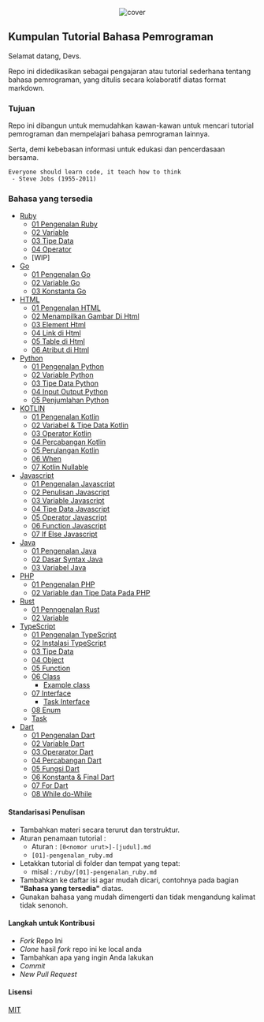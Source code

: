 <div align='center'>

![cover](https://raw.githubusercontent.com/imamsutono/bahasa-pemrograman/master/assets/cover.png)

</div>

## Kumpulan Tutorial Bahasa Pemrograman

Selamat datang, Devs.

Repo ini didedikasikan sebagai pengajaran atau tutorial sederhana tentang bahasa pemrograman, yang ditulis secara kolaboratif diatas format markdown.

### Tujuan

Repo ini dibangun untuk memudahkan kawan-kawan untuk mencari tutorial pemrograman dan mempelajari bahasa pemrograman lainnya.

Serta, demi kebebasan informasi untuk edukasi dan pencerdasaan bersama.

```
Everyone should learn code, it teach how to think
 - Steve Jobs (1955-2011)
```

### Bahasa yang tersedia

- [Ruby](./ruby)
  - [01 Pengenalan Ruby](./ruby/[01]-pengenalan_ruby.md)
  - [02 Variable](./ruby/[02]-variable.md)
  - [03 Tipe Data](./ruby/[03]-tipe_data.md)
  - [04 Operator](./ruby/[04]-operator.md)
  - [WIP]
- [Go](./go)
  - [01 Pengenalan Go](./go/[01]-pengenalan_go.md)
  - [02 Variable Go](./go/[02]-variable_go.md)
  - [03 Konstanta Go](./go/[03]-konstanta_go.md)
- [HTML](./html)
  - [01 Pengenalan HTML](./html/[01]-pengenalan_html.md)
  - [02 Menampilkan Gambar Di Html](./html/[02]-menampilkan_gambar_di_html.md)
  - [03 Element Html](./html/[03]-element_html.md)
  - [04 Link di Html](./html/[04]-link_html.md)
  - [05 Table di Html](./html/[05]-table_html.md)
  - [06 Atribut di Html](./html/[06]-atribut_html.md)
- [Python](./python)
  - [01 Pengenalan Python](./python/[01]-pengenalan_python.md)
  - [02 Variable Python](./python/[02]-variable_python.md)
  - [03 Tipe Data Python](./python/[03]-tipe_data_python.md)
  - [04 Input Output Python](./python/[04]-input_output_python.md)
  - [05 Penjumlahan Python](./python/[05]-penjumlahan_python.md)
- [KOTLIN](./kotlin)
  - [01 Pengenalan Kotlin](./kotlin/[01]-pengenalan-kotlin.md)
  - [02 Variabel & Tipe Data Kotlin](./kotlin[02]-variabel_dan_tipe_data_kotlin.md)
  - [03 Operator Kotlin](./kotlin[03]-operator_kotlin.md)
  - [04 Percabangan Kotlin](./kotlin[04]-percabangan_kotlin.md)
  - [05 Perulangan Kotlin](./kotlin[05]-perulangan_kotlin.md)
  - [06 When](./kotlin[06]-WhenExpressions.md)
  - [07 Kotlin Nullable](./kotlin/[07]-tipe_null.md)
- [Javascript](./javascript)
  - [01 Pengenalan Javascript](./javascript/[01]-pengenalan_javascript.md)
  - [02 Penulisan Javascript](./javascript/[02]-Penulisan_JavaScript.md)
  - [03 Variable Javascript](./javascript/[03]-Variable_JavaScript.md)
  - [04 Tipe Data Javascript](./javascript/[04]-TipeData_JavaScript.md)
  - [05 Operator Javascript](./javascript/[05]-Operator_JavaScript.md)
  - [06 Function Javascript](./javascript/[06]-Function_JavaScript.md)
  - [07 If Else Javascript](./javascript/[07]-ifElse_JavaScript.md)
- [Java](./java)
  - [01 Pengenalan Java](./java/[01]-pengenalanan-java.md)
  - [02 Dasar Syntax Java](./java/[02]-dasar-syntax-java.md)
  - [03 Variabel Java](./java/[03]-variabel-java.md)
- [PHP](./php)
  - [01 Pengenalan PHP](./php/[01]-pengenalan-php.md)
  - [02 Variable dan Tipe Data Pada PHP](./php/[02]-variable-php.md)
- [Rust](./rust)
  - [01 Penngenalan Rust](./rust/[01]-pengenalan-rust.md)
  - [02 Variable](./rust/[02]-variable.md)
- [TypeScript](./typescript)
  - [01 Pengenalan TypeScript](./typescript/pengenalan-typescript.md)
  - [02 Instalasi TypeScript](./typescript/instalasi_TypeScript.md)
  - [03 Tipe Data](./typescript/tipe_data.md)
  - [04 Object](./typescript/object.md)
  - [05 Function](./typescript/function.md)
  - [06 Class](./typescript/class.md)
    - [Example class](./typescript/contoh_class.ts)
  - [07 Interface](./typescript/interface.md)
    - [Task Interface](./typescript/task_interface.ts)
  - [08 Enum](./typescript/enum.md)
  - [Task](./typescript/task.ts)
- [Dart](./dart)
	- [01 Pengenalan Dart](./dart/[01]-pengenalan_dart.md)
  - [02 Variable Dart](./dart/[02]-variable_dart.md)
  - [03 Operarator Dart](./dart/[03]-operarator_dart.md)
  - [04 Percabangan Dart](./dart/[04]-percabangan_dart.md)
  - [05 Fungsi Dart](./dart/[05]-function_dart.md)
  - [06 Konstanta & Final Dart](./dart/[06]-constants_dan_final_dart.md)
  - [07 For Dart](./dart/[07]-for_dart.md)
  - [08 While do-While](./dart/[08]-do_while_dart.md)
#### Standarisasi Penulisan

- Tambahkan materi secara terurut dan terstruktur.
- Aturan penamaan tutorial :
  - Aturan : `[0<nomor urut>]-[judul].md`
  - `[01]-pengenalan_ruby.md`
- Letakkan tutorial di folder dan tempat yang tepat:
  - misal : `/ruby/[01]-pengenalan_ruby.md`
- Tambahkan ke daftar isi agar mudah dicari, contohnya pada bagian **"Bahasa yang tersedia"** diatas.
- Gunakan bahasa yang mudah dimengerti dan tidak mengandung kalimat tidak senonoh.

#### Langkah untuk Kontribusi

- _Fork_ Repo Ini
- _Clone_ hasil _fork_ repo ini ke local anda
- Tambahkan apa yang ingin Anda lakukan
- _Commit_
- _New Pull Request_

#### Lisensi

[MIT](./LICENSE)
